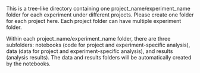 This is a tree-like directory containing one project_name/experiment_name folder for each experiment under different projects. Please create one folder for each project here. Each project folder can have multiple experiment folder.

Within each project_name/experiment_name folder, there are three subfolders: notebooks (code for project and experiment-specific analysis), data (data for project and experiment-specific analysis), and results (analysis results). The data and results folders will be automatically created by the notebooks.

